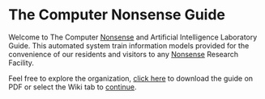 # The Computer Nonsense Guide
Welcome to The Computer [Nonsense](https://nonsense.ws) and Artificial Intelligence Laboratory Guide. This automated system train information models provided for the convenience of our residents and visitors to any [Nonsense](https://nonsense.ws) Research Facility.

Feel free to explore the organization, [click here](https://github.com/nonsensews/guide/raw/master/guide.pdf) to download the guide on PDF or select the Wiki tab to [continue](https://github.com/nonsensews/guide/wiki).
